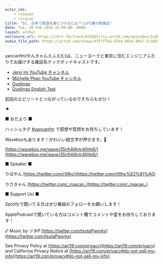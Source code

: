 ```yaml
---
actor_ids:
    - rihoyan
    - risacan
title: "51. 日本で英語を身につけるには？◯◯が1番の勉強法"
date: Tue, 20 Feb 2024 15:00:00 -0000
layout: anchor
enclosure_url: https://chrt.fm/track/D33GD1/rss.art19.com/episodes/1c881a59-ad12-4dfc-bea4-9b86f8754042.mp3?rss_browser=BAhJIglSdWJ5BjoGRVQ%3D--b5256dfb3e291f0e61e613b6a95f6f144da168ba
audio_file_path: https://art19.com/shows/df57f7bd-37e4-465d-90a7-5c18294f290b/episodes/1c881a59-ad12-4dfc-bea4-9b86f8754042/embed
---
```


yancanfm(やんきゃんえふえむ)は、ニューヨークと東京に住むエンジニアふたりでお届けする雑談系テックポッドキャストです。

- [Jenn Im YouTube チャンネル](https://www.youtube.com/@imjennim)
- [Michelle Phan YouTube チャンネル](https://www.youtube.com/user/MichellePhan)
- [Duolingo](https://www.duolingo.com/)
- [Duolingo English Test](https://englishtest.duolingo.com/)

前回のエピソードとつながっているのでそちらもぜひ！

★

■ おたより ■

ハッシュタグ [#yancanfm](https://twitter.com/search?q=%E2%81%A0%23yancanfm&amp;src=typed_query&amp;f=live)⁠ で感想や質問をお待ちしています！

Waveboxもあります！かわいい絵文字が押せます。🥰

[https://wavebox.me/wave/35nfi4i6ytr40hk6/⁠](https://wavebox.me/wave/35nfi4i6ytr40hk6/⁠)

■ Speaker ■

りほやん [⁠https://twitter.com/rllllho⁠](https://twitter.com/rllllho%E2%81%A0)

りさきゃん ⁠[https://twitter.com/_risacan_⁠](https://twitter.com/_risacan_⁠)

■ Support Us! ■

Spotifyで聞いてる方はぜひ番組のフォローをお願いします！

ApplePodcastで聞いている方はコメント欄でコメントや星をお待ちしております！

♪ Music by ツタP ⁠[https://twitter.com/tsutaPworks](https://twitter.com/tsutaPworks)

See Privacy Policy at [https://art19.com/privacy](https://art19.com/privacy) and California Privacy Notice at [https://art19.com/privacy#do-not-sell-my-info](https://art19.com/privacy#do-not-sell-my-info).
